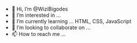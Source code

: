 - 👋 Hi, I’m @WiziBigodes
- 👀 I’m interested in ...
- 🌱 I’m currently learning ... HTML, CSS, JavaScript
- 💞️ I’m looking to collaborate on ...
- 📫 How to reach me ...

<!---
WiziBigodes/WiziBigodes is a ✨ special ✨ repository because its `README.md` (this file) appears on your GitHub profile.
You can click the Preview link to take a look at your changes.
--->
